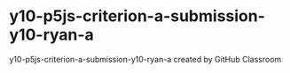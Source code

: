 # y10-p5js-criterion-a-submission-y10-ryan-a
y10-p5js-criterion-a-submission-y10-ryan-a created by GitHub Classroom
